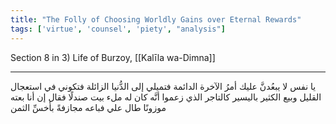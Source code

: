 ```yaml
---
title: "The Folly of Choosing Worldly Gains over Eternal Rewards"
tags: ['virtue', 'counsel', 'piety', "analysis"]
---
```


 Section 8 in 3) Life of Burzoy, [[Kalīla wa-Dimna]]

---
يا نفس لا يبعُدنَّ عليك أمرُ الآخرة الدائمة فتميلي إلى الدُّنيا الزائلة فتكوني في استعجال القليل وبيع الكثير باليسير كالتاجر الذي زعموا أنَّه كان له ملء بيت صندلًا فقال إن أنا بعته موزونًا طال علي فباعه مجازفةً بأخسِّ الثمن
